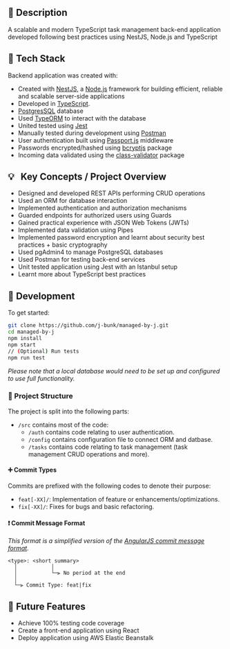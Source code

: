 ## 📒 Description

A scalable and modern TypeScript task management back-end application developed following best practices using NestJS, Node.js and TypeScript

## 🥞 Tech Stack

Backend application was created with:

- Created with [NestJS](https://nestjs.com/), a [Node.js](https://nodejs.org/en/) framework for building efficient, reliable and scalable server-side applications
- Developed in [TypeScript](https://www.typescriptlang.org/).  
- [PostgresSQL](https://www.postgresql.org/) database
- Used [TypeORM](https://typeorm.io/#/) to interact with the database
- United tested using [Jest](https://jestjs.io/)
- Manually tested during development using [Postman](https://www.postman.com/)
- User authentication built using [Passport.js](http://www.passportjs.org) middleware
- Passwords encrypted/hashed using [bcryptjs](https://www.npmjs.com/package/bcrypt) package
- Incoming data validated using the [class-validator](https://github.com/typestack/class-validator) package


## 💡 &nbsp; Key Concepts / Project Overview

- Designed and developed REST APIs performing CRUD operations
- Used an ORM for database interaction
- Implemented authentication and authorization mechanisms
- Guarded endpoints for authorized users using Guards
- Gained practical experience with JSON Web Tokens (JWTs)
- Implemented data validation using Pipes
- Implemented password encryption and learnt about security best practices + basic cryptography
- Used pgAdmin4 to manage PostgreSQL databases
- Used Postman for testing back-end services
- Unit tested application using Jest with an Istanbul setup
- Learnt more about TypeScript best practices

## 🚀 Development

To get started:

```sh
git clone https://github.com/j-bunk/managed-by-j.git
cd managed-by-j
npm install
npm start
// (Optional) Run tests
npm run test
```
*Please note that a local database would need to be set up and configured to use full functionality.*

### 📁 Project Structure

The project is split into the following parts:

- `/src` contains most of the code:
  - `/auth` contains code relating to user authentication.
  - `/config` contains configuration file to connect ORM and datbase.
  - `/tasks` contains code relating to task management (task management CRUD operations and more).

#### ➕ Commit Types

Commits are prefixed with the following codes to denote their purpose:

- `feat[-XX]/`: Implementation of feature or enhancements/optimizations.
- `fix[-XX]/`: Fixes for bugs and basic refactoring.

#### ❗ Commit Message Format

*This format is a simplified version of the [AngularJS commit message format](https://docs.google.com/document/d/1QrDFcIiPjSLDn3EL15IJygNPiHORgU1_OOAqWjiDU5Y/edit#).*

```
<type>: <short summary>
  │           │
  │           └─⫸ No period at the end
  │
  └─⫸ Commit Type: feat|fix
```

## 🔮 Future Features

- Achieve 100% testing code coverage
- Create a front-end application using React
- Deploy application using AWS Elastic Beanstalk
